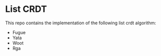 # List CRDT

This repo contains the implementation of the following list crdt algorithm:

- Fugue
- Yata
- Woot
- Rga
